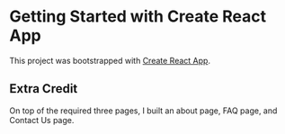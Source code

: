 # Getting Started with Create React App

This project was bootstrapped with [Create React App](https://github.com/facebook/create-react-app).

## Extra Credit

On top of the required three pages, I built an about page, FAQ page, and Contact Us page.
